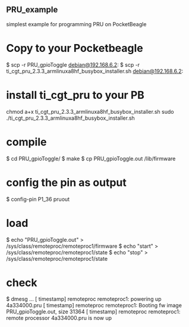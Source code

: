 ## PRU_example
simplest example for programming PRU on PocketBeagle



# Copy to your Pocketbeagle
$ scp -r PRU_gpioToggle debian@192.168.6.2:
$ scp -r ti_cgt_pru_2.3.3_armlinuxa8hf_busybox_installer.sh  debian@192.168.6.2:

# install ti_cgt_pru to your PB
chmod a+x ti_cgt_pru_2.3.3_armlinuxa8hf_busybox_installer.sh
sudo ./ti_cgt_pru_2.3.3_armlinuxa8hf_busybox_installer.sh


# compile
$ cd PRU_gpioToggle/
$ make
$ cp PRU_gpioToggle.out /lib/firmware

# config the pin as output
$ config-pin P1_36 pruout

# load
$ echo "PRU_gpioToggle.out" > /sys/class/remoteproc/remoteproc1/firmware
$ echo "start" > /sys/class/remoteproc/remoteproc1/state
$ echo "stop" > /sys/class/remoteproc/remoteproc1/state

# check
$ dmesg
...
[  timestamp] remoteproc remoteproc1: powering up 4a334000.pru
[  timestamp] remoteproc remoteproc1: Booting fw image PRU_gpioToggle.out, size 31364
[  timestamp] remoteproc remoteproc1: remote processor 4a334000.pru is now up
